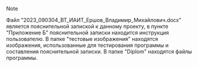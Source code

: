 > [!NOTE]
> Файл "2023_090304_ВТ_ИАИТ_Ершов_Владимир_Михайлович.docx" является пояснительной запиской к данному проекту, в пункте "Приложение Б" пояснительной записки находится инструкция пользователю.
В папке "тестовые изображения" находятся изображения, использованные для тестирования программы и составления пояснительной записки.
В папке "Diplom" находятся файлы программы.
